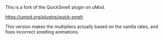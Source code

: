 This is a fork of the QuickSmelt plugin on uMod.

https://umod.org/plugins/quick-smelt

This version makes the multipliers actually based on the vanilla rates, and fixes incorrect smelting animations.